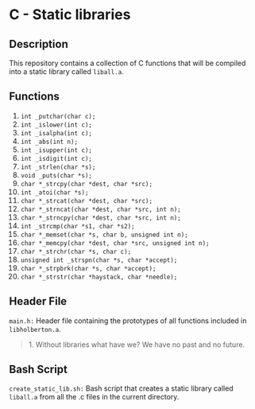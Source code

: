  <h1>C - Static libraries</h1>
 <h2>Description</h2>
 <p>This repository contains a collection of C functions that will be compiled into a static library called <code>liball.a</code>.</p>
    <h2>Functions</h2>
    <ol>
        <li><code>int _putchar(char c);</code></li>
        <li><code>int _islower(int c);</code></li>
        <li><code>int _isalpha(int c);</code></li>
        <li><code>int _abs(int n);</code></li>
        <li><code>int _isupper(int c);</code></li>
        <li><code>int _isdigit(int c);</code></li>
        <li><code>int _strlen(char *s);</code></li>
        <li><code>void _puts(char *s);</code></li>
        <li><code>char *_strcpy(char *dest, char *src);</code></li>
        <li><code>int _atoi(char *s);</code></li>
        <li><code>char *_strcat(char *dest, char *src);</code></li>
        <li><code>char *_strncat(char *dest, char *src, int n);</code></li>
        <li><code>char *_strncpy(char *dest, char *src, int n);</code></li>
        <li><code>int _strcmp(char *s1, char *s2);</code></li>
        <li><code>char *_memset(char *s, char b, unsigned int n);</code></li>
        <li><code>char *_memcpy(char *dest, char *src, unsigned int n);</code></li>
        <li><code>char *_strchr(char *s, char c);</code></li>
        <li><code>unsigned int _strspn(char *s, char *accept);</code></li>
        <li><code>char *_strpbrk(char *s, char *accept);</code></li>
        <li><code>char *_strstr(char *haystack, char *needle);</code></li>
    </ol>
    <h2>Header File</h2>
    <p><code>main.h:</code> Header file containing the prototypes of all functions included in <code>libholberton.a</code>.</p>
    <blockquote>
        <p>1. Without libraries what have we? We have no past and no future.</p>
    </blockquote>
    <h2>Bash Script</h2>
    <p><code>create_static_lib.sh:</code> Bash script that creates a static library called <code>liball.a</code> from all the .c files in the current directory.</p>
